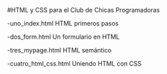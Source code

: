 #HTML y CSS para el Club de Chicas Programadoras

-uno_index.html
  HTML primeros pasos
  
  
-dos_form.html
  Un formulario en HTML
  
  
-tres_mypage.html
  HTML semántico 
  
  
-cuatro_html_css.html
  Uniendo HTML con CSS





